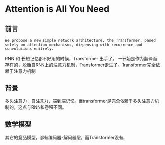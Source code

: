 # Attention is All You Need
## 前言
```
We propose a new simple network architecture, the Transformer, based solely on attention mechanisms, dispensing with recurrence and convolutions entirely.
```
RNN 和 长短记忆都不好用的时候，Transformer 出手了。
一开始是作为翻译而存在的，脱胎自RNN上的注意力机制，Transformer诞生了。Transformer完全依赖于注意力机制
## 背景
多头注意力，自注意力，端到端记忆。而transformer是完全依赖于多头注意力机制的，这点与RNN和卷积不同。
## 数学模型
其它的竞品模型，都有编码器-解码器层。而Transformer没有。

